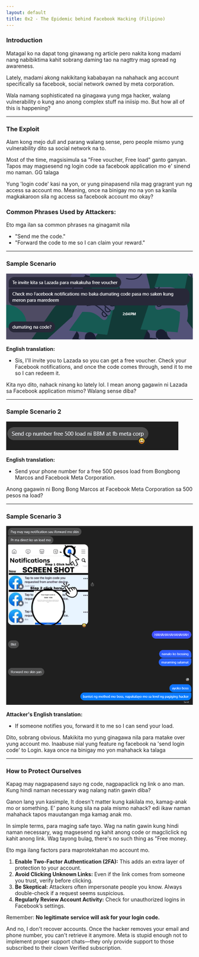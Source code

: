 ```yaml
---
layout: default
title: 0x2 - The Epidemic behind Facebook Hacking (Filipino)
---
```

### Introduction
Matagal ko na dapat tong ginawang ng article pero nakita kong madami nang nabibiktima kahit sobrang daming tao na nagttry mag spread ng awareness.

Lately, madami akong nakikitang kababayan na nahahack ang account specifically sa facebook, social network owned by meta corporation.


Wala namang sophisticated na ginagawa yung mga hacker, walang vulnerability o kung ano anong complex stuff na iniisip mo. But how all of this is happening?

---

### The Exploit
Alam kong mejo dull and parang walang sense, pero people mismo yung vulnerability dito sa social network na to.

Most of the time, magsisimula sa "Free voucher, Free load" ganto ganyan. Tapos may magsesend ng login code sa facebook application mo e' sinend mo naman. GG talaga

Yung 'login code' kasi na yon, or yung pinapasend nila mag gragrant yun ng access sa account mo. Meaning, once na binigay mo na yon sa kanila magkakaroon sila ng access sa facebook account mo okay?

### Common Phrases Used by Attackers:
Eto mga ilan sa common phrases na ginagamit nila
- "Send me the code."
- "Forward the code to me so I can claim your reward."

---

### Sample Scenario

![Scenario example in Tagalog](/assets/images/image1.png)

**English translation:**

- Sis, I'll invite you to Lazada so you can get a free voucher. Check your Facebook notifications, and once the code comes through, send it to me so I can redeem it.

Kita nyo dito, nahack ninang ko lately lol. I mean anong gagawin ni Lazada sa Facebook application mismo? Walang sense diba?

---

### Sample Scenario 2

![Scenario example in Tagalog](/assets/images/image2.png)

**English translation:**

- Send your phone number for a free 500 pesos load from Bongbong Marcos and Facebook Meta Corporation.

Anong gagawin ni Bong Bong Marcos at Facebook Meta Corporation sa 500 pesos na load?

---

### Sample Scenario 3

![Scenario example in Tagalog](/assets/images/image3.png)

**Attacker's English translation:**

- If someone notifies you, forward it to me so I can send your load.

Dito, sobrang obvious. Makikita mo yung ginagawa nila para matake over yung account mo. Inaabuse nial yung feature ng facebook na 'send login code' to Login. kaya once na binigay mo yon mahahack ka talaga

---

### How to Protect Ourselves
Kapag may nagpapasend sayo ng code, nagpapaclick ng link o ano man. Kung hindi naman necessary wag nalang natin gawin diba?

Ganon lang yun kasimple, It doesn't matter kung kakilala mo, kamag-anak mo or something. E' pano kung sila na pala mismo nahack? edi ikaw naman mahahack tapos mauutangan mga kamag anak mo.

In simple terms, para maging safe tayo. Wag na natin gawin kung hindi naman necessary, wag magsesend ng kahit anong code or magcliclick ng kahit anong link. Wag tayong bulag, there's no such thing as "Free money.

Eto mga ilang factors para maprotektahan mo account mo.
1. **Enable Two-Factor Authentication (2FA):** This adds an extra layer of protection to your account.
2. **Avoid Clicking Unknown Links:** Even if the link comes from someone you trust, verify before clicking.
3. **Be Skeptical:** Attackers often impersonate people you know. Always double-check if a request seems suspicious.
4. **Regularly Review Account Activity:** Check for unauthorized logins in Facebook’s settings.

Remember: **No legitimate service will ask for your login code.**

And no, I don't recover accounts. Once the hacker removes your email and phone number, you can't retrieve it anymore. Meta is stupid enough not to implement proper support chats—they only provide support to those subscribed to their clown Verified subscription.
